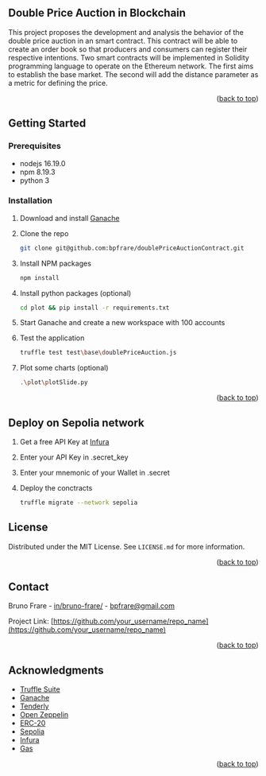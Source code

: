<a name="readme-top"></a>

<!-- ABOUT THE PROJECT -->
## Double Price Auction in Blockchain

This project proposes the development and analysis the behavior of the double price auction in an smart contract. This contract will be able to create an order book so that producers and consumers can register their respective intentions. Two smart contracts will be implemented in Solidity programming language to operate on the Ethereum network. The first aims to establish the base market. The second will add the distance parameter as a metric for defining the price.

<p align="right">(<a href="#readme-top">back to top</a>)</p>


<!-- GETTING STARTED -->
## Getting Started

### Prerequisites

* nodejs 16.19.0
* npm 8.19.3
* python 3

### Installation

1. Download and install [Ganache](https://trufflesuite.com/ganache/)
2. Clone the repo
   ```sh
   git clone git@github.com:bpfrare/doublePriceAuctionContract.git
   ```
3. Install NPM packages
   ```sh
   npm install
   ```

4. Install python packages (optional)
    ```sh
   cd plot && pip install -r requirements.txt
   ```

5. Start Ganache and create a new workspace with 100 accounts

6. Test the application
    ```sh
    truffle test test\base\doublePriceAuction.js
    ```

7. Plot some charts (optional)
    ```sh
    .\plot\plotSlide.py
    ```

<p align="right">(<a href="#readme-top">back to top</a>)</p>

## Deploy on Sepolia network

1. Get a free API Key at [Infura](https://www.infura.io/)

2. Enter your API Key in .secret_key

3. Enter your mnemonic of your Wallet in .secret

4. Deploy the conctracts
    ```sh
    truffle migrate --network sepolia
    ```

<!-- LICENSE -->
## License

Distributed under the MIT License. See `LICENSE.md` for more information.

<p align="right">(<a href="#readme-top">back to top</a>)</p>



<!-- CONTACT -->
## Contact

Bruno Frare - [in/bruno-frare/](https://www.linkedin.com/in/bruno-frare/) - bpfrare@gmail.com

Project Link: [https://github.com/your_username/repo_name](https://github.com/your_username/repo_name)

<p align="right">(<a href="#readme-top">back to top</a>)</p>



<!-- ACKNOWLEDGMENTS -->
## Acknowledgments

* [Truffle Suite](https://trufflesuite.com/truffle)
* [Ganache](https://trufflesuite.com/ganache/)
* [Tenderly](https://tenderly.co/)
* [Open Zeppelin](https://www.openzeppelin.com/)
* [ERC-20](https://ethereum.org/en/developers/docs/standards/tokens/erc-20/)
* [Sepolia](https://sepolia.etherscan.io/)
* [Infura](https://www.infura.io/)
* [Gas](https://ethereum.org/pt-br/developers/docs/gas/)



<p align="right">(<a href="#readme-top">back to top</a>)</p>
